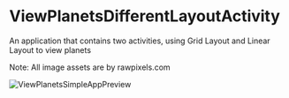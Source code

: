 # ViewPlanetsDifferentLayoutActivity

An application that contains two activities,
using Grid Layout and Linear Layout to view planets

Note: All image assets are by rawpixels.com

![ViewPlanetsSimpleAppPreview](https://github.com/bungaura/ViewPlanetsDifferentLayoutActivity/assets/88443222/50872bfc-384e-4004-9f5d-62062b155795)
